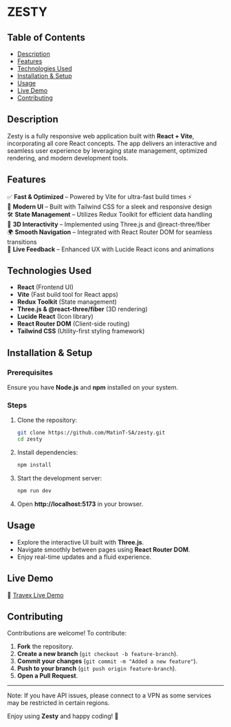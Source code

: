 # ZESTY

## Table of Contents
- [Description](#description)
- [Features](#features)
- [Technologies Used](#technologies-used)
- [Installation & Setup](#installation--setup)
- [Usage](#usage)
- [Live Demo](#live-demo)
- [Contributing](#contributing)

## Description
Zesty is a fully responsive web application built with **React + Vite**, incorporating all core React concepts. The app delivers an interactive and seamless user experience by leveraging state management, optimized rendering, and modern development tools.

## Features
✅ **Fast & Optimized** – Powered by Vite for ultra-fast build times ⚡  
🎨 **Modern UI** – Built with Tailwind CSS for a sleek and responsive design  
🛠 **State Management** – Utilizes Redux Toolkit for efficient data handling  
🚀 **3D Interactivity** – Implemented using Three.js and @react-three/fiber  
🌍 **Smooth Navigation** – Integrated with React Router DOM for seamless transitions  
🔔 **Live Feedback** – Enhanced UX with Lucide React icons and animations  

## Technologies Used
- **React** (Frontend UI)
- **Vite** (Fast build tool for React apps)
- **Redux Toolkit** (State management)
- **Three.js & @react-three/fiber** (3D rendering)
- **Lucide React** (Icon library)
- **React Router DOM** (Client-side routing)
- **Tailwind CSS** (Utility-first styling framework)

## Installation & Setup
### Prerequisites
Ensure you have **Node.js** and **npm** installed on your system.

### Steps
1. Clone the repository:
   ```sh
   git clone https://github.com/MatinT-SA/zesty.git
   cd zesty
   ```
2. Install dependencies:
   ```sh
   npm install
   ```
3. Start the development server:
   ```sh
   npm run dev
   ```
4. Open **http://localhost:5173** in your browser.

## Usage
- Explore the interactive UI built with **Three.js**.
- Navigate smoothly between pages using **React Router DOM**.
- Enjoy real-time updates and a fluid experience.

## Live Demo
🔗 [Travex Live Demo](https://zesty-application.netlify.app/)

## Contributing
Contributions are welcome! To contribute:

1. **Fork** the repository.
2. **Create a new branch** (`git checkout -b feature-branch`).
3. **Commit your changes** (`git commit -m "Added a new feature"`).
4. **Push to your branch** (`git push origin feature-branch`).
5. **Open a Pull Request**.

---

Note: If you have API issues, please connect to a VPN as some services may be restricted in certain regions.

Enjoy using **Zesty** and happy coding! 🚀

